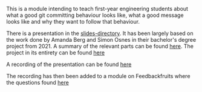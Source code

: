 This is a module intending to teach first-year engineering students about what a good git committing behaviour looks like, what a good message looks like and why they want to follow that behaviour.

There is a presentation in the [slides-directory](slides/). It has been largely based on the work done by Amanda Berg and Simon Osnes in their bachelor's degree project from 2021. A summary of the relevant parts can be found [here](https://docs.google.com/document/d/1emMWhN-MbPgIkLxLoTEL-98FRPMu-oD9lh0nBosCc9A/edit?usp=sharing). The project in its entirety can be found [here](https://kth.diva-portal.org/smash/record.jsf?dswid=-3489&pid=diva2%3A1599553&c=1&searchType=SIMPLE&language=en&query=Amanda+Berg&af=%5B%5D&aq=%5B%5B%5D%5D&aq2=%5B%5B%5D%5D&aqe=%5B%5D&noOfRows=50&sortOrder=author_sort_asc&sortOrder2=title_sort_asc&onlyFullText=false&sf=all)

A recording of the presentation can be found [here](https://www.youtube.com/watch?v=YSXv6-aXWkk)

The recording has then been added to a module on Feedbackfruits where the questions found [here](feedbackfruits_questions.md)
